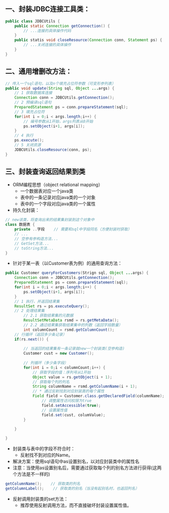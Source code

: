 ## 一、封装JDBC连接工具类：

```java
public class JDBCUtils {
    public static Connection getConnection() {
        // ...连接的具体操作代码
    }
    public statis void closeResource(Connection conn, Statement ps) {
        // ...关闭连接的具体操作
    }
}
```
## 二、通用增删改方法：

```java
// 传入一个sql语句，以及n个填充占位符参数（可变形参列表）
public void update(String sql, Object ...args) {
    // 1 获取数据库连接
    Connection conn = JDBCUtils.getConnection();
    // 2 预编译sql语句
    PreparedStatement ps = conn.prepareStatement(sql);
    // 3 填充占位符
    for(int i = 0;i < args.length;i++) {
        // 编号参数从1开始，args列表从0开始
        ps.setObject(i+1, args[i]);
    }
    // 4 执行
    ps.execute();
    // 5 关闭资源
    JDBCUtils.closeResource(conn, ps);
}
```
## 三、封装查询返回结果到类

- ORM编程思想（object relational mapping）
    - 一个数据表对应一个java类
    - 表中的一条记录对应java类的一个对象
    - 表中的一个字段对应java类的一个属性
- 持久化封装：

```java
// new该类，将查询出来的结果集封装到这个对象中
class 数据表 {
    private ..字段    // 需要和sql中字段同名（方便封装时获取）
    // ...
    // 空参有参构造方法...
    // GetSet方法...
    // toString方法...
}
```
- 针对于某一表（以Customer表为例）的通用查询方法：

```java
public Customer queryForCustomers(Strign sql, Object ...args) {
    Connection conn = JDBCUtils.getConnection();
    PreparedStatement ps = conn.prepareStatement(sql);
    for(int i = 0;i < args.length;i++) {
        ps.setObject(i+1, args[i]);
    }
    // 1 执行，并返回结果集
    ResultSet rs = ps.executeQuery();
    // 2 处理结果集
        // 2.1 获取结果集的元数据
        ResultSetMetaData rsmd = rs.getMetaData();
        // 2.2 通过结果集获取结果集中的列数（返回字段数量）
        int columnCount = rsmd.getColumnCount();
    // 行循环（返回多少条记录）    
    if(rs.next()) {
        
        // 当返回的结果集有一条记录就new一个封装类(空参构造)
        Customer cust = new Customer();
        
        // 列循环（多少条字段）
        for(int i = 0;i < columnCount;i++) {
            // 获取字段的值：序列号从1开始
            Object value = rs.getObject(i + 1);
            // 获取每个列的列名
            String columnName = rsmd.getColumnName(i + 1);
            // * 通过反射找到对应封装类的每个属性
            Field field = Customer.class.getDeclaredField(columnName);
                // 调整属性访问权限为true
                field.setAccessible(true);
                // 设置属性值
                field.set(cust, columValue);    
        }
    
    }  

}
```
- 封装类与表中的字段不符合时：
    - 反射找不到对应的Name。
- 解决方案：使用sql语句中as设置别名，以对应封装类中的属性名
- 注意：当使用as设置别名后，需要通过获取每个列的别名方法进行获得(这两个方法是不一样的)

```java
getColumnName();    // 获取类的列名
getColumnLabel();    // 获取类的别名（当没有起别名时，也返回列名）
```
- 反射调用封装类的set方法：
    - 推荐使用反射调用方法，而不直接破坏封装设置属性值。





